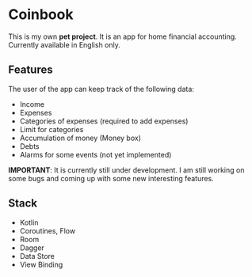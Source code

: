 # Coinbook

This is my own **pet project**. It is an app for home financial accounting. Currently available in English only.

## Features

The user of the app can keep track of the following data:

* Income
* Expenses
* Categories of expenses (required to add expenses)
* Limit for categories
* Accumulation of money (Money box)
* Debts
* Alarms for some events (not yet implemented)

**IMPORTANT**: It is currently still under development. I am still working on some bugs and coming up with some new interesting features.

## Stack

* Kotlin
* Coroutines, Flow
* Room
* Dagger
* Data Store
* View Binding
